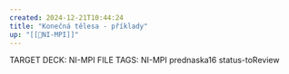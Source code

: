 ```yaml
---
created: 2024-12-21T10:44:24
title: "Konečná tělesa - příklady"
up: "[[📖NI-MPI]]"
---
```


TARGET DECK: NI-MPI
FILE TAGS: NI-MPI prednaska16 status-toReview



